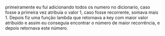 primeiramente eu fui adicionando todos os numero no dicionario, caso fosse a primeira vez atribuia o valor 1, caso fosse recorrente, somava mais 1. Depois fiz uma função lambda que retornava a key com maior valor atribuído e assim eu conseguia encontrar o número de maior recorrência, e depois retornava este número.